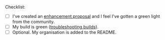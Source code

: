 Checklist:

* [ ] I've created an [enhancement proposal](https://github.com/argoproj/argo-cd/issues/new/choose) and I feel I've gotten a green light from the community. 
* [ ] My build is green ([troubleshooting builds](https://argoproj.github.io/argo-cd/developer-guide/ci/)). 
* [ ] Optional. My organisation is added to the README.
